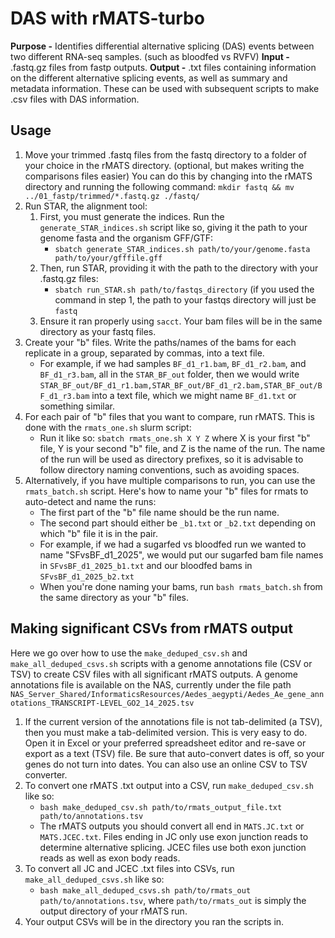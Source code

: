 ﻿# DAS with rMATS-turbo
**Purpose -** Identifies differential alternative splicing (DAS) events between two different RNA-seq samples. (such as bloodfed vs RVFV)
**Input -** .fastq.gz files from fastp outputs.
**Output -** .txt files containing information on the different alternative splicing events, as well as summary and metadata information. These can be used with subsequent scripts to make .csv files with DAS information.

## Usage
1. Move your trimmed .fastq files from the fastq directory to a folder of your choice in the rMATS directory. (optional, but makes writing the comparisons files easier) You can do this by changing into the rMATS directory and running the following command: `mkdir fastq && mv ../01_fastp/trimmed/*.fastq.gz ./fastq/`
2. Run STAR, the alignment tool:
	1. First, you must generate the indices. Run the `generate_STAR_indices.sh` script like so, giving it the path to your genome fasta and the organism GFF/GTF:
		- `sbatch generate_STAR_indices.sh path/to/your/genome.fasta path/to/your/gfffile.gff`
	2. Then, run STAR, providing it with the path to the directory with your .fastq.gz files:
		- `sbatch run_STAR.sh path/to/fastqs_directory` (if you used the command in step 1, the path to your fastqs directory will just be `fastq`
	3. Ensure it ran properly using `sacct`. Your bam files will be in the same directory as your fastq files.
3. Create your "b" files. Write the paths/names of the bams for each replicate in a group, separated by commas, into a text file.
	- For example, if we had samples `BF_d1_r1.bam`, `BF_d1_r2.bam`, and `BF_d1_r3.bam`, all in the `STAR_BF_out` folder, then we would write `STAR_BF_out/BF_d1_r1.bam,STAR_BF_out/BF_d1_r2.bam,STAR_BF_out/BF_d1_r3.bam` into a text file, which we might name `BF_d1.txt` or something similar.
4. For each pair of "b" files that you want to compare, run rMATS. This is done with the `rmats_one.sh` slurm script:
	- Run it like so: `sbatch rmats_one.sh X Y Z` where X is your first "b" file, Y is your second "b" file, and Z is the name of the run. The name of the run will be used as directory prefixes, so it is advisable to follow directory naming conventions, such as avoiding spaces.
5. Alternatively, if you have multiple comparisons to run, you can use the `rmats_batch.sh` script. Here's how to name your "b" files for rmats to auto-detect and name the runs:
	- The first part of the "b" file name should be the run name.
	- The second part should either be `_b1.txt` or `_b2.txt` depending on which "b" file it is in the pair.
	- For example, if we had a sugarfed vs bloodfed run we wanted to name "SFvsBF_d1_2025", we would put our sugarfed bam file names in `SFvsBF_d1_2025_b1.txt` and our bloodfed bams in `SFvsBF_d1_2025_b2.txt`
	- When you're done naming your bams, run `bash rmats_batch.sh` from the same directory as your "b" files.

## Making significant CSVs from rMATS output
Here we go over how to use the `make_deduped_csv.sh` and `make_all_deduped_csvs.sh` scripts with a genome annotations file (CSV or TSV) to create CSV files with all significant rMATS outputs. A genome annotations file is available on the NAS, currently under the file path `NAS_Server_Shared/InformaticsResources/Aedes_aegypti/Aedes_Ae_gene_annotations_TRANSCRIPT-LEVEL_GO2_14_2025.tsv`
1. If the current version of the annotations file is not tab-delimited (a TSV), then you must make a tab-delimited version. This is very easy to do. Open it in Excel or your preferred spreadsheet editor and re-save or export as a text (TSV) file. Be sure that auto-convert dates is off, so your genes do not turn into dates. You can also use an online CSV to TSV converter.
2. To convert one rMATS .txt output into a CSV, run `make_deduped_csv.sh` like so:
	- `bash make_deduped_csv.sh path/to/rmats_output_file.txt path/to/annotations.tsv`
	- The rMATS outputs you should convert all end in `MATS.JC.txt` or `MATS.JCEC.txt`. Files ending in JC only use exon junction reads to determine alternative splicing. JCEC files use both exon junction reads as well as exon body reads.
3. To convert all JC and JCEC .txt files into CSVs, run `make_all_deduped_csvs.sh` like so:
	- `bash make_all_deduped_csvs.sh path/to/rmats_out path/to/annotations.tsv`, where `path/to/rmats_out` is simply the output directory of your rMATS run.
4. Your output CSVs will be in the directory you ran the scripts in.
